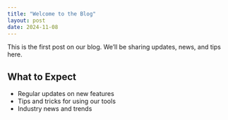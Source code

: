 ```yaml
---
title: "Welcome to the Blog"
layout: post
date: 2024-11-08
---
```


This is the first post on our blog. We’ll be sharing updates, news, and tips here.

## What to Expect

- Regular updates on new features
- Tips and tricks for using our tools
- Industry news and trends
